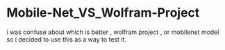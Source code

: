 # Mobile-Net_VS_Wolfram-Project
i was confuse about which is better , wolfram project , or mobilenet model so i decided to use this as a way to test it.
